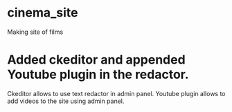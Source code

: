 # cinema_site
Making site of films

# Added ckeditor and appended Youtube plugin in the redactor.
Ckeditor allows to use text redactor in admin panel.
Youtube plugin allows to add videos to the site using admin panel.
